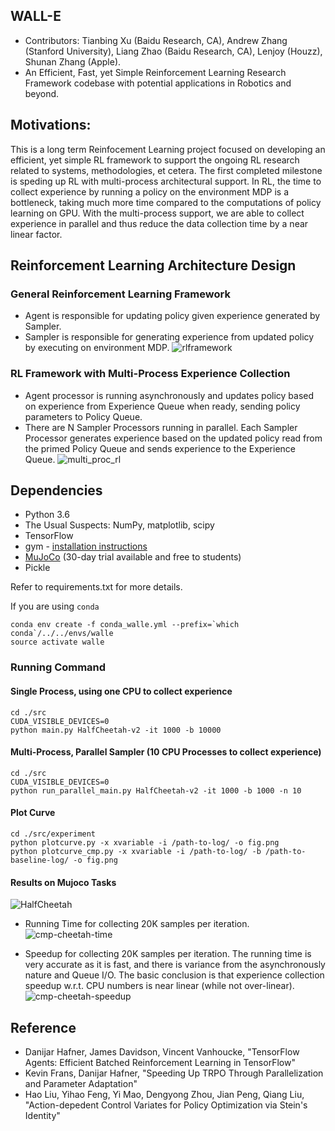 ## WALL-E
* Contributors: Tianbing Xu (Baidu Research, CA), Andrew Zhang (Stanford University), Liang Zhao (Baidu Research, CA), Lenjoy (Houzz), Shunan Zhang (Apple).
* An Efficient, Fast, yet Simple Reinforcement Learning Research Framework codebase with potential applications in Robotics and beyond.

## Motivations:
This is a long term Reinfocement Learning project focused on developing an efficient, yet simple RL framework to support
the ongoing RL research related to systems, methodologies, et cetera.
The first completed milestone is speding up RL with multi-process architectural support. In RL, the time to collect experience by running a policy on the environment MDP is a bottleneck, taking much more time compared to the computations of policy learning on GPU. With the multi-process support, we are able to collect experience in parallel and thus reduce the data collection time by a near linear factor.

## Reinforcement Learning Architecture Design
### General Reinforcement Learning Framework
* Agent is responsible for updating policy given experience generated by Sampler.
* Sampler is responsible for generating experience from updated policy by executing on environment MDP.
![rlframework](https://user-images.githubusercontent.com/3246048/45186700-3fbf6300-b1e3-11e8-83ec-19649fc29e32.png)
### RL Framework with Multi-Process Experience Collection
* Agent processor is running asynchronously and updates policy based on experience from Experience Queue 
when ready, sending policy parameters to Policy Queue.
* There are N Sampler Processors running in parallel. Each Sampler Processor generates experience based on the updated
policy read from the primed Policy Queue and sends experience to the Experience Queue.
![multi_proc_rl](https://user-images.githubusercontent.com/3246048/45186745-641b3f80-b1e3-11e8-85d6-a2d73ac6abbc.png)

## Dependencies

* Python 3.6
* The Usual Suspects: NumPy, matplotlib, scipy
* TensorFlow
* gym - [installation instructions](https://gym.openai.com/docs)
* [MuJoCo](http://www.mujoco.org/) (30-day trial available and free to students)
* Pickle

Refer to requirements.txt for more details.

If you are using `conda`
```
conda env create -f conda_walle.yml --prefix=`which conda`/../../envs/walle
source activate walle
```

### Running Command

#### Single Process, using one CPU to collect experience
```
cd ./src
CUDA_VISIBLE_DEVICES=0
python main.py HalfCheetah-v2 -it 1000 -b 10000
```

#### Multi-Process, Parallel Sampler (10 CPU Processes to collect experience)
```
cd ./src
CUDA_VISIBLE_DEVICES=0
python run_parallel_main.py HalfCheetah-v2 -it 1000 -b 1000 -n 10
```

#### Plot Curve
```
cd ./src/experiment
python plotcurve.py -x xvariable -i /path-to-log/ -o fig.png
python plotcurve_cmp.py -x xvariable -i /path-to-log/ -b /path-to-baseline-log/ -o fig.png
```

#### Results on Mujoco Tasks 
![HalfCheetah](https://user-images.githubusercontent.com/3246048/45062531-322ca080-b05e-11e8-9d97-fd29e04bb690.png)

* Running Time for collecting 20K samples per iteration.
![cmp-cheetah-time](https://user-images.githubusercontent.com/22249000/45120794-09ff7900-b114-11e8-8d5d-42c60321d8fe.png)

* Speedup for collecting 20K samples per iteration. The running time is very accurate as it is fast, 
and there is variance from the asynchronously nature and Queue I/O. The basic conclusion is that experience
collection speedup w.r.t. CPU numbers is near linear (while not over-linear).
![cmp-cheetah-speedup](https://user-images.githubusercontent.com/22249000/45120823-1f74a300-b114-11e8-9035-913a872a45fb.png)

## Reference
* Danijar Hafner, James Davidson, Vincent Vanhoucke, "TensorFlow Agents: Efficient Batched Reinforcement Learning in TensorFlow"
* Kevin Frans, Danijar Hafner, "Speeding Up TRPO Through Parallelization and Parameter Adaptation"
* Hao Liu, Yihao Feng, Yi Mao, Dengyong Zhou, Jian Peng, Qiang Liu,
"Action-depedent Control Variates for Policy Optimization via Stein's Identity"
